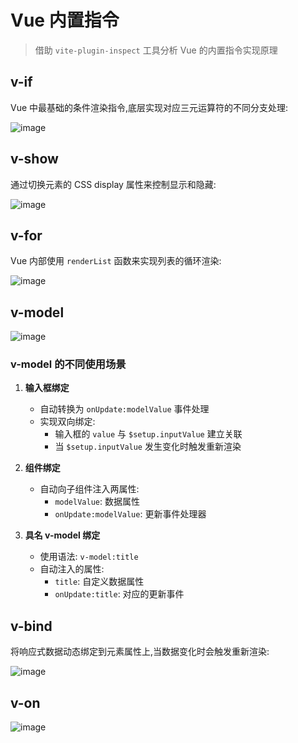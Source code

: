 <!-- (packages/runtime-core/helpers/renderList) -->

# Vue 内置指令

> 借助 `vite-plugin-inspect` 工具分析 Vue 的内置指令实现原理

## v-if

Vue 中最基础的条件渲染指令,底层实现对应三元运算符的不同分支处理:

![image](https://raw.githubusercontent.com/patty-yang/pic/img/test/202503231944642.png)

## v-show

通过切换元素的 CSS display 属性来控制显示和隐藏:

![image](https://raw.githubusercontent.com/patty-yang/pic/img/test/202503231951251.png)

## v-for

Vue 内部使用 `renderList` 函数来实现列表的循环渲染:

![image](https://raw.githubusercontent.com/patty-yang/pic/img/test/202503231953143.png)

## v-model

![image](https://raw.githubusercontent.com/patty-yang/pic/img/test/202503232034344.png)

### v-model 的不同使用场景

1. **输入框绑定**

   - 自动转换为 `onUpdate:modelValue` 事件处理
   - 实现双向绑定:
     - 输入框的 `value` 与 `$setup.inputValue` 建立关联
     - 当 `$setup.inputValue` 发生变化时触发重新渲染

2. **组件绑定**

   - 自动向子组件注入两属性:
     - `modelValue`: 数据属性
     - `onUpdate:modelValue`: 更新事件处理器

3. **具名 v-model 绑定**
   - 使用语法: `v-model:title`
   - 自动注入的属性:
     - `title`: 自定义数据属性
     - `onUpdate:title`: 对应的更新事件

## v-bind

将响应式数据动态绑定到元素属性上,当数据变化时会触发重新渲染:

![image](https://raw.githubusercontent.com/patty-yang/pic/img/test/202503231959034.png)

## v-on

![image](https://raw.githubusercontent.com/patty-yang/pic/img/test/202503232002063.png)
